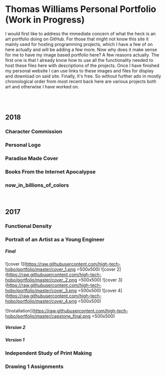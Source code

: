 # Thomas Williams Personal Portfolio (Work in Progress)
I would first like to address the immediate concern of what the heck is an art portfolio doing on GitHub. For those that might not know this site it mainly used for hosting programming projects, which I have a few of on here actually and will be adding a few more. Now why does it make sense for me to have my image based portfolio here? A few reasons actually. The first one is that I already know how to use all the functionality needed to host these files here with descriptions of the projects. Once I have finished my personal website I can use links to these images and files for display and download on said site. Finally, it's free. So without further ado in mostly chronological order from most recent back here are various projects both art and otherwise I have worked on.

<br>
<br>

## 2018

### Character Commission

### Personal Logo

### Paradise Made Cover

### Books From the Internet Apocalypse

### now_in_billions_of_colors


<br>

## 2017

### Functional Density

### Portrait of an Artist as a Young Engineer

##### Final
![cover 1](https://raw.githubusercontent.com/high-tech-hobo/portfolio/master/cover_1.png =500x500)
![cover 2](https://raw.githubusercontent.com/high-tech-hobo/portfolio/master/cover_2.png =500x500)
![cover 3](https://raw.githubusercontent.com/high-tech-hobo/portfolio/master/cover_3.png =500x500)
![cover 4](https://raw.githubusercontent.com/high-tech-hobo/portfolio/master/cover_4.png =500x500)

![Installation](https://raw.githubusercontent.com/high-tech-hobo/portfolio/master/capstone_final.png =500x500)


##### Version 2
##### Version 1

### Independent Study of Print Making

### Drawing 1 Assignments